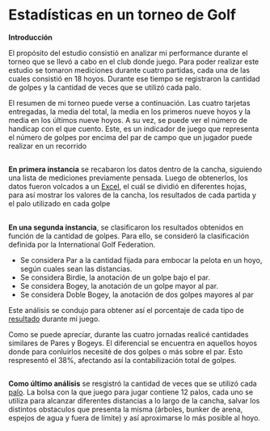 # Estadísticas en un torneo de Golf
**Introducción**

El propósito del estudio consistió en analizar mi performance durante el torneo que se llevó a cabo en el club donde juego. Para poder realizar este estudio se tomaron mediciones durante cuatro partidas, cada una de las cuales consistió en 18 hoyos. Durante ese tiempo se registraron la cantidad de golpes y la cantidad de veces que se utilizó cada palo.

El resumen de mi torneo puede verse a continuación. Las cuatro tarjetas entregadas, la media del total, la media en los primeros nueve hoyos y la media en los últimos nueve hoyos. A su vez, se puede ver el número de handicap con el que cuento. Este, es un indicador de juego que representa el número de golpes por encima del par de campo que un jugador puede realizar en un recorrido

##
**En primera instancia** se recabaron los datos dentro de la cancha, siguiendo una lista de mediciones previamente pensada. Luego de obtenerlos, los datos fueron volcados a un [Excel](https://github.com/Esargenti/Pdata/blob/main/Excel%20Estadisticas.xlsx), el cuál se dividió en diferentes hojas, para así mostrar los valores de la cancha, los resultados de cada partida y el palo utilizado en cada golpe
##

**En una segunda instancia**, se clasificaron los resultados obtenidos en función de la cantidad de golpes. Para ello, se consideró la clasificación definida por la International Golf Federation. 

- Se considera Par a la cantidad fijada para embocar la pelota en un hoyo, según cuales sean las distancias.
- Se considera Birdie, la anotación de un golpe bajo el par.
- Se considera Bogey, la anotación de un golpe mayor al par.
- Se considera Doble Bogey, la anotación de dos golpes mayores al par
 
 Este análisis se condujo para obtener así el porcentaje de cada tipo de [resultado](https://esargenti.github.io/Pdata/resultados.html) durante mi juego. 
 
 Como se puede apreciar, durante las cuatro jornadas realicé cantidades similares de Pares y Bogeys. El diferencial se encuentra en aquellos hoyos donde para conluirlos necesité de dos golpes o más sobre el par. Esto respresentó el 38%, afectando así la contabilización total de golpes.

##
**Como último análisis** se resgistró la cantidad de veces que se utilizó cada [palo](https://esargenti.github.io/Pdata/palos.html). La bolsa con la que juego para jugar contiene 12 palos, cada uno se utiliza para alcanzar diferentes distancias a lo largo de la cancha, salvar los distintos obstaculos que presenta la misma (árboles, bunker de arena, espejos de agua y fuera de límite) y así aproximarse lo más posible al hoyo.
